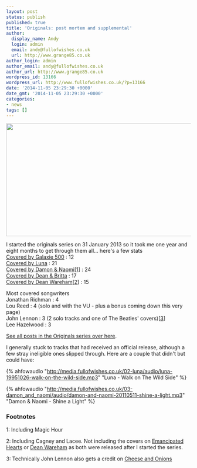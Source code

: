 ```yaml
---
layout: post
status: publish
published: true
title: 'Originals: post mortem and supplemental'
author:
  display_name: Andy
  login: admin
  email: andy@fullofwishes.co.uk
  url: http://www.grange85.co.uk
author_login: admin
author_email: andy@fullofwishes.co.uk
author_url: http://www.grange85.co.uk
wordpress_id: 13166
wordpress_url: http://www.fullofwishes.co.uk/?p=13166
date: '2014-11-05 23:29:30 +0000'
date_gmt: '2014-11-05 23:29:30 +0000'
categories:
- news
tags: []
---
```

<p><img src="http://media.fullofwishes.co.uk/00-misc/pictures/muybridge-dancing.jpg" width="717" height="307" class="aligncenter" /></p>
<p>I started the originals series on 31 January 2013 so it took me one year and eight months to get through them all... here's a few stats<br />
<a href="/list-originals/#galaxie_500">Covered by Galaxie 500</a> : 12<br />
<a href="/list-originals/#luna">Covered by Luna</a> : 21<br />
<a href="/list-originals/#damon_and_naomi">Covered by Damon & Naomi</a>[<a href="#footnote-1">1</a>] : 24<br />
<a href="/list-originals/#dean_and_britta">Covered by Dean & Britta</a> : 17<br />
<a href="/list-originals/#dean_wareham">Covered by Dean Wareham</a>[<a href="#footnote-2">2</a>] : 15</p>
<p>Most covered songwriters<br />
Jonathan Richman : 4<br />
Lou Reed : 4 (solo and with the VU - plus a bonus coming down this very page)<br />
John Lennon : 3 (2 solo tracks and one of The Beatles' covers)[<a href="#footnote-3">3</a>]<br />
Lee Hazelwood : 3</p>
<p><a href="/category/originals/" title="List: Originals">See all posts in the Originals series over here</a>.</p>
<p>I generally stuck to tracks that had received an official release, although a few stray ineligible ones slipped through. Here are a couple that didn't but could have:</p>

{% ahfowaudio "http://media.fullofwishes.co.uk/02-luna/audio/luna-19951026-walk-on-the-wild-side.mp3" "Luna - Walk on The Wild Side" %}


{% ahfowaudio "http://media.fullofwishes.co.uk/03-damon_and_naomi/audio/damon-and-naomi-20110511-shine-a-light.mp3" "Damon &amp; Naomi - Shine a Light" %}

<h3>Footnotes</h3>
<p id="footnote-1">1: Including Magic Hour</p>
<p id="footnote-2">2: Including Cagney and Lacee. Not including the covers on <a href="/database/release/emancipated-hearts-release/" title="Emancipated Hearts">Emancipated Hearts</a> or <a href="/database/release/dean-wareham-release/" title="Dean Wareham">Dean Wareham</a> as both were released after I started the series.</p>
<p id="footnote-3">3: Technically John Lennon also gets a credit on <a href="/2013/04/originals-cheese-and-onions-by-the-rutles-covered-by-galaxie-500/" title="Originals: Cheese and Onions by The Rutles (covered by Galaxie 500)">Cheese and Onions</a></p>
